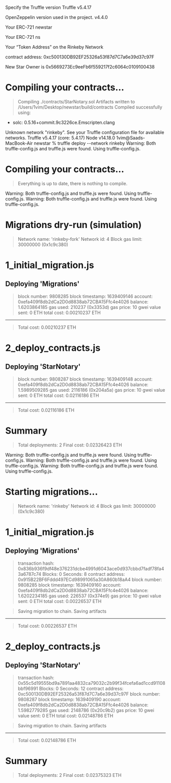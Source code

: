 Specify the Truffle version Truffle v5.4.17

OpenZeppelin version used in the project. v4.4.0

Your ERC-721 newstar

Your ERC-721 ns

Your “Token Address” on the Rinkeby Network

contract address:    0xc500130DB92EF25326a53f87d7C7a6e39d37c97F

New Star Owner is 0x5669273Ec9eeFb6f559217f2c6064c0109100438


Compiling your contracts...
===========================
> Compiling ./contracts/StarNotary.sol
> Artifacts written to /Users/1vim/Desktop/newstar/build/contracts
> Compiled successfully using:
   - solc: 0.5.16+commit.9c3226ce.Emscripten.clang

Unknown network "rinkeby". See your Truffle configuration file for available networks.
Truffle v5.4.17 (core: 5.4.17)
Node v14.18.0
1vim@Saads-MacBook-Air newstar % truffle deploy --network rinkeby
Warning: Both truffle-config.js and truffle.js were found. Using truffle-config.js.

Compiling your contracts...
===========================
> Everything is up to date, there is nothing to compile.

Warning: Both truffle-config.js and truffle.js were found. Using truffle-config.js.
Warning: Both truffle-config.js and truffle.js were found. Using truffle-config.js.


Migrations dry-run (simulation)
===============================
> Network name:    'rinkeby-fork'
> Network id:      4
> Block gas limit: 30000000 (0x1c9c380)


1_initial_migration.js
======================

   Deploying 'Migrations'
   ----------------------
   > block number:        9808285
   > block timestamp:     1639409146
   > account:             0xefa409f8db2dCa2D0d8838ab72CBA15Ffc4e4026
   > balance:             1.6203864185
   > gas used:            210237 (0x3353d)
   > gas price:           10 gwei
   > value sent:          0 ETH
   > total cost:          0.00210237 ETH

   -------------------------------------
   > Total cost:          0.00210237 ETH


2_deploy_contracts.js
=====================

   Deploying 'StarNotary'
   ----------------------
   > block number:        9808287
   > block timestamp:     1639409148
   > account:             0xefa409f8db2dCa2D0d8838ab72CBA15Ffc4e4026
   > balance:             1.5989509285
   > gas used:            2116186 (0x204a5a)
   > gas price:           10 gwei
   > value sent:          0 ETH
   > total cost:          0.02116186 ETH

   -------------------------------------
   > Total cost:          0.02116186 ETH


Summary
=======
> Total deployments:   2
> Final cost:          0.02326423 ETH


Warning: Both truffle-config.js and truffle.js were found. Using truffle-config.js.
Warning: Both truffle-config.js and truffle.js were found. Using truffle-config.js.
Warning: Both truffle-config.js and truffle.js were found. Using truffle-config.js.



Starting migrations...
======================
> Network name:    'rinkeby'
> Network id:      4
> Block gas limit: 30000000 (0x1c9c380)


1_initial_migration.js
======================

   Deploying 'Migrations'
   ----------------------
   > transaction hash:    0x836b936f9df48e376231dcbe4991d6043ace0d937cbbd7fadf78fa43a6787c74
   > Blocks: 0            Seconds: 8
   > contract address:    0x915B22BF6Fddd497ECd98991065a30A860b18aA4
   > block number:        9808285
   > block timestamp:     1639409160
   > account:             0xefa409f8db2dCa2D0d8838ab72CBA15Ffc4e4026
   > balance:             1.6202234185
   > gas used:            226537 (0x374e9)
   > gas price:           10 gwei
   > value sent:          0 ETH
   > total cost:          0.00226537 ETH


   > Saving migration to chain.
   > Saving artifacts
   -------------------------------------
   > Total cost:          0.00226537 ETH


2_deploy_contracts.js
=====================

   Deploying 'StarNotary'
   ----------------------
   > transaction hash:    0x55c5d19555bd9a7891aa4832ca79032c2b99f34fcefa6ad1ccd91108bbf96991
   > Blocks: 0            Seconds: 12
   > contract address:    0xc500130DB92EF25326a53f87d7C7a6e39d37c97F
   > block number:        9808287
   > block timestamp:     1639409190
   > account:             0xefa409f8db2dCa2D0d8838ab72CBA15Ffc4e4026
   > balance:             1.5982779285
   > gas used:            2148786 (0x20c9b2)
   > gas price:           10 gwei
   > value sent:          0 ETH
   > total cost:          0.02148786 ETH


   > Saving migration to chain.
   > Saving artifacts
   -------------------------------------
   > Total cost:          0.02148786 ETH


Summary
=======
> Total deployments:   2
> Final cost:          0.02375323 ETH